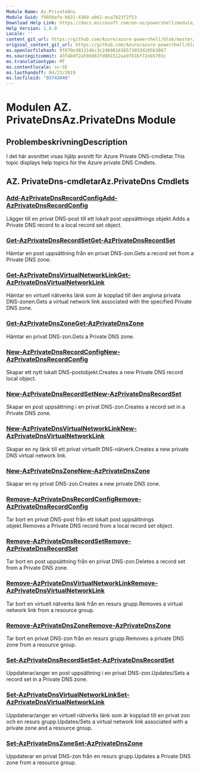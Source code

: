 ```yaml
---
Module Name: Az.PrivateDns
Module Guid: f9850afe-b631-4369-ab61-eca7023f2f53
Download Help Link: https://docs.microsoft.com/en-us/powershell/module/az.privatedns
Help Version: 1.0.0
Locale: ''
content_git_url: https://github.com/Azure/azure-powershell/blob/master/src/PrivateDns/PrivateDns/help/Az.PrivateDNS.md
original_content_git_url: https://github.com/Azure/azure-powershell/blob/master/src/PrivateDns/PrivateDns/help/Az.PrivateDNS.md
ms.openlocfilehash: 9f670e3013146c3c246001636573033d205b3867
ms.sourcegitcommit: 43f4bdf2a59dd82fd881512aa9761bf72eb5703c
ms.translationtype: MT
ms.contentlocale: sv-SE
ms.lasthandoff: 04/23/2019
ms.locfileid: "93743040"
---
```

# <span data-ttu-id="b7dcd-101">Modulen AZ. PrivateDns</span><span class="sxs-lookup"><span data-stu-id="b7dcd-101">Az.PrivateDns Module</span></span>
## <span data-ttu-id="b7dcd-102">Problembeskrivning</span><span class="sxs-lookup"><span data-stu-id="b7dcd-102">Description</span></span>
<span data-ttu-id="b7dcd-103">I det här avsnittet visas hjälp avsnitt för Azure Private DNS-cmdletar.</span><span class="sxs-lookup"><span data-stu-id="b7dcd-103">This topic displays help topics for the Azure private DNS Cmdlets.</span></span>

## <span data-ttu-id="b7dcd-104">AZ. PrivateDns-cmdletar</span><span class="sxs-lookup"><span data-stu-id="b7dcd-104">Az.PrivateDns Cmdlets</span></span>
### [<span data-ttu-id="b7dcd-105">Add-AzPrivateDnsRecordConfig</span><span class="sxs-lookup"><span data-stu-id="b7dcd-105">Add-AzPrivateDnsRecordConfig</span></span>](Add-AzPrivateDnsRecordConfig.md)
<span data-ttu-id="b7dcd-106">Lägger till en privat DNS-post till ett lokalt post uppsättnings objekt.</span><span class="sxs-lookup"><span data-stu-id="b7dcd-106">Adds a Private DNS record to a local record set object.</span></span>

### [<span data-ttu-id="b7dcd-107">Get-AzPrivateDnsRecordSet</span><span class="sxs-lookup"><span data-stu-id="b7dcd-107">Get-AzPrivateDnsRecordSet</span></span>](Get-AzPrivateDnsRecordSet.md)
<span data-ttu-id="b7dcd-108">Hämtar en post uppsättning från en privat DNS-zon.</span><span class="sxs-lookup"><span data-stu-id="b7dcd-108">Gets a record set from a Private DNS zone.</span></span>

### [<span data-ttu-id="b7dcd-109">Get-AzPrivateDnsVirtualNetworkLink</span><span class="sxs-lookup"><span data-stu-id="b7dcd-109">Get-AzPrivateDnsVirtualNetworkLink</span></span>](Get-AzPrivateDnsVirtualNetworkLink.md)
<span data-ttu-id="b7dcd-110">Hämtar en virtuell nätverks länk som är kopplad till den angivna privata DNS-zonen.</span><span class="sxs-lookup"><span data-stu-id="b7dcd-110">Gets a virtual network link associated with the specified Private DNS zone.</span></span>

### [<span data-ttu-id="b7dcd-111">Get-AzPrivateDnsZone</span><span class="sxs-lookup"><span data-stu-id="b7dcd-111">Get-AzPrivateDnsZone</span></span>](Get-AzPrivateDnsZone.md)
<span data-ttu-id="b7dcd-112">Hämtar en privat DNS-zon.</span><span class="sxs-lookup"><span data-stu-id="b7dcd-112">Gets a Private DNS zone.</span></span>

### [<span data-ttu-id="b7dcd-113">New-AzPrivateDnsRecordConfig</span><span class="sxs-lookup"><span data-stu-id="b7dcd-113">New-AzPrivateDnsRecordConfig</span></span>](New-AzPrivateDnsRecordConfig.md)
<span data-ttu-id="b7dcd-114">Skapar ett nytt lokalt DNS-postobjekt.</span><span class="sxs-lookup"><span data-stu-id="b7dcd-114">Creates a new Private DNS record local object.</span></span>

### [<span data-ttu-id="b7dcd-115">New-AzPrivateDnsRecordSet</span><span class="sxs-lookup"><span data-stu-id="b7dcd-115">New-AzPrivateDnsRecordSet</span></span>](New-AzPrivateDnsRecordSet.md)
<span data-ttu-id="b7dcd-116">Skapar en post uppsättning i en privat DNS-zon.</span><span class="sxs-lookup"><span data-stu-id="b7dcd-116">Creates a record set in a Private DNS zone.</span></span>

### [<span data-ttu-id="b7dcd-117">New-AzPrivateDnsVirtualNetworkLink</span><span class="sxs-lookup"><span data-stu-id="b7dcd-117">New-AzPrivateDnsVirtualNetworkLink</span></span>](New-AzPrivateDnsVirtualNetworkLink.md)
<span data-ttu-id="b7dcd-118">Skapar en ny länk till ett privat virtuellt DNS-nätverk.</span><span class="sxs-lookup"><span data-stu-id="b7dcd-118">Creates a new private DNS virtual network link.</span></span>

### [<span data-ttu-id="b7dcd-119">New-AzPrivateDnsZone</span><span class="sxs-lookup"><span data-stu-id="b7dcd-119">New-AzPrivateDnsZone</span></span>](New-AzPrivateDnsZone.md)
<span data-ttu-id="b7dcd-120">Skapar en ny privat DNS-zon.</span><span class="sxs-lookup"><span data-stu-id="b7dcd-120">Creates a new private DNS zone.</span></span>

### [<span data-ttu-id="b7dcd-121">Remove-AzPrivateDnsRecordConfig</span><span class="sxs-lookup"><span data-stu-id="b7dcd-121">Remove-AzPrivateDnsRecordConfig</span></span>](Remove-AzPrivateDnsRecordConfig.md)
<span data-ttu-id="b7dcd-122">Tar bort en privat DNS-post från ett lokalt post uppsättnings objekt.</span><span class="sxs-lookup"><span data-stu-id="b7dcd-122">Removes a Private DNS record from a local record set object.</span></span>

### [<span data-ttu-id="b7dcd-123">Remove-AzPrivateDnsRecordSet</span><span class="sxs-lookup"><span data-stu-id="b7dcd-123">Remove-AzPrivateDnsRecordSet</span></span>](Remove-AzPrivateDnsRecordSet.md)
<span data-ttu-id="b7dcd-124">Tar bort en post uppsättning från en privat DNS-zon.</span><span class="sxs-lookup"><span data-stu-id="b7dcd-124">Deletes a record set from a Private DNS zone.</span></span>

### [<span data-ttu-id="b7dcd-125">Remove-AzPrivateDnsVirtualNetworkLink</span><span class="sxs-lookup"><span data-stu-id="b7dcd-125">Remove-AzPrivateDnsVirtualNetworkLink</span></span>](Remove-AzPrivateDnsVirtualNetworkLink.md)
<span data-ttu-id="b7dcd-126">Tar bort en virtuell nätverks länk från en resurs grupp.</span><span class="sxs-lookup"><span data-stu-id="b7dcd-126">Removes a virtual network link from a resource group.</span></span>

### [<span data-ttu-id="b7dcd-127">Remove-AzPrivateDnsZone</span><span class="sxs-lookup"><span data-stu-id="b7dcd-127">Remove-AzPrivateDnsZone</span></span>](Remove-AzPrivateDnsZone.md)
<span data-ttu-id="b7dcd-128">Tar bort en privat DNS-zon från en resurs grupp.</span><span class="sxs-lookup"><span data-stu-id="b7dcd-128">Removes a private DNS zone from a resource group.</span></span>

### [<span data-ttu-id="b7dcd-129">Set-AzPrivateDnsRecordSet</span><span class="sxs-lookup"><span data-stu-id="b7dcd-129">Set-AzPrivateDnsRecordSet</span></span>](Set-AzPrivateDnsRecordSet.md)
<span data-ttu-id="b7dcd-130">Uppdaterar/anger en post uppsättning i en privat DNS-zon.</span><span class="sxs-lookup"><span data-stu-id="b7dcd-130">Updates/Sets a record set in a Private DNS zone.</span></span>

### [<span data-ttu-id="b7dcd-131">Set-AzPrivateDnsVirtualNetworkLink</span><span class="sxs-lookup"><span data-stu-id="b7dcd-131">Set-AzPrivateDnsVirtualNetworkLink</span></span>](Set-AzPrivateDnsVirtualNetworkLink.md)
<span data-ttu-id="b7dcd-132">Uppdaterar/anger en virtuell nätverks länk som är kopplad till en privat zon och en resurs grupp.</span><span class="sxs-lookup"><span data-stu-id="b7dcd-132">Updates/Sets a virtual network link associated with a private zone and a resource group.</span></span>

### [<span data-ttu-id="b7dcd-133">Set-AzPrivateDnsZone</span><span class="sxs-lookup"><span data-stu-id="b7dcd-133">Set-AzPrivateDnsZone</span></span>](Set-AzPrivateDnsZone.md)
<span data-ttu-id="b7dcd-134">Uppdaterar en privat DNS-zon från en resurs grupp.</span><span class="sxs-lookup"><span data-stu-id="b7dcd-134">Updates a Private DNS zone from a resource group.</span></span>

